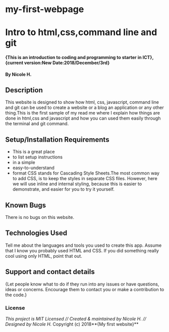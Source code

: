 # my-first-webpage
# Intro to html,css,command line and git
#### {This is an introduction to coding and programming to starter in ICT}, {current version:New Date:2018/December/3rd}
#### By **Nicole H.**
## Description
This website is designed to show how html, css, javascript, command line and git can be used to create a website or a blog an application or any other thing.This is the first sample of my read me where I explain how things are done in html,css and javascript and how you can used them easily through the terminal and git command.
## Setup/Installation Requirements
* This is a great place
* to list setup instructions
* in a simple
* easy-to-understand
* format
CSS stands for Cascading Style Sheets.The most common way to add CSS, is to keep the styles in separate CSS files. However, here we will use inline and internal styling, because this is easier to demonstrate, and easier for you to try it yourself.
## Known Bugs
There is no bugs on this website.
## Technologies Used
Tell me about the languages and tools you used to create this app. Assume that I know you probably used HTML and CSS. If you did something really cool using only HTML, point that out.
## Support and contact details
{Let people know what to do if they run into any issues or have questions, ideas or concerns.  Encourage them to contact you or make a contribution to the code.}
### License
*This project is MIT Licensed // Created & maintained by Nicole H. // Designed by Nicole H.*
Copyright (c) 2018**{My first website}**
  
